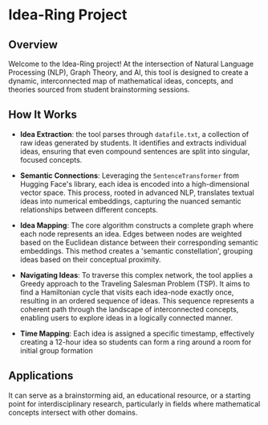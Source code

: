 # Idea-Ring Project

## Overview
Welcome to the Idea-Ring project! At the intersection of Natural Language Processing (NLP), Graph Theory, and AI, this tool is designed to create a dynamic, interconnected map of mathematical ideas, concepts, and theories sourced from student brainstorming sessions.

## How It Works
- **Idea Extraction**: the tool parses through `datafile.txt`, a collection of raw ideas generated by students. It identifies and extracts individual ideas, ensuring that even compound sentences are split into singular, focused concepts.

- **Semantic Connections**: Leveraging the `SentenceTransformer` from Hugging Face's library, each idea is encoded into a high-dimensional vector space. This process, rooted in advanced NLP, translates textual ideas into numerical embeddings, capturing the nuanced semantic relationships between different concepts.

- **Idea Mapping**: The core algorithm constructs a complete graph where each node represents an idea. Edges between nodes are weighted based on the Euclidean distance between their corresponding semantic embeddings. This method creates a 'semantic constellation', grouping ideas based on their conceptual proximity.

- **Navigating Ideas**: To traverse this complex network, the tool applies a Greedy approach to the Traveling Salesman Problem (TSP). It aims to find a Hamiltonian cycle that visits each idea-node exactly once, resulting in an ordered sequence of ideas. This sequence represents a coherent path through the landscape of interconnected concepts, enabling users to explore ideas in a logically connected manner.

- **Time Mapping**: Each idea is assigned a specific timestamp, effectively creating a 12-hour idea so students can form a ring around a room for initial group formation

## Applications
It can serve as a brainstorming aid, an educational resource, or a starting point for interdisciplinary research, particularly in fields where mathematical concepts intersect with other domains.


